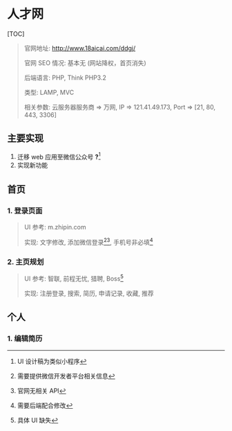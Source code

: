 # 人才网

[TOC]

> 官网地址: <http://www.18aicai.com/ddgj/>
>
> 官网 SEO 情况: 基本无 (网站降权，首页消失)
>
> 后端语言: PHP, Think PHP3.2
>
> 类型: LAMP, MVC
>
> 相关参数: 云服务器服务商 => 万网, IP => 121.41.49.173, Port => [21, 80, 443, 3306]

## 主要实现

1. 迁移 web 应用至微信公众号 **?**[^ ask_1]
2. 实现新功能

## 首页

### 1. 登录页面

> UI 参考: m.zhipin.com
>
> 实现: 文字修改, 添加微信登录[^ ask_2 ][^ ask_4 ], 手机号非必填[^ ask_3 ]

### 2. 主页规划

> UI 参考: 智联, 前程无忧, 猎聘, Boss[^ bug_1 ]
>
> 实现: 注册登录, 搜索, 简历, 申请记录, 收藏, 推荐

## 个人

### 1. 编辑简历

[^ ask_1]: UI 设计稿为类似小程序
[^ ask_2 ]: 需要提供微信开发者平台相关信息
[^ ask_3 ]: 需要后端配合修改
[^ ask_4 ]: 官网无相关 API
[^ bug_1 ]: 具体 UI 缺失
